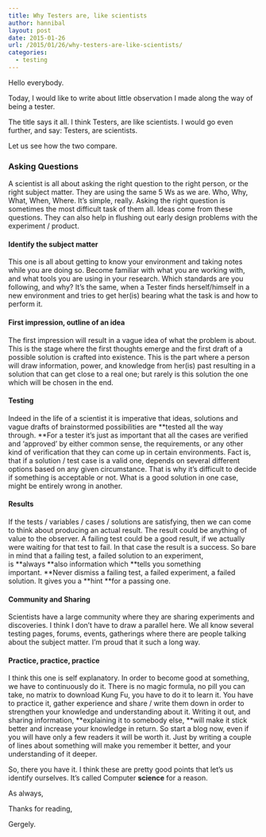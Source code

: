 ```yaml
---
title: Why Testers are, like scientists
author: hannibal
layout: post
date: 2015-01-26
url: /2015/01/26/why-testers-are-like-scientists/
categories:
  - testing
---
```

Hello everybody.

Today, I would like to write about little observation I made along the way of being a tester.

The title says it all. I think Testers, are like scientists. I would go even further, and say: Testers, are scientists.

Let us see how the two compare.

<!--more-->

### Asking Questions

A scientist is all about asking the right question to the right person, or the right subject matter. They are using the same 5 Ws as we are. Who, Why, What, When, Where. It&#8217;s simple, really. Asking the right question is sometimes the most difficult task of them all. Ideas come from these questions. They can also help in flushing out early design problems with the experiment / product.

#### Identify the subject matter

This one is all about getting to know your environment and taking notes while you are doing so. Become familiar with what you are working with, and what tools you are using in your research. Which standards are you following, and why? It&#8217;s the same, when a Tester finds herself/himself in a new environment and tries to get her(is) bearing what the task is and how to perform it.

#### First impression, outline of an idea

The first impression will result in a vague idea of what the problem is about. This is the stage where the first thoughts emerge and the first draft of a possible solution is crafted into existence. This is the part where a person will draw information, power, and knowledge from her(is) past resulting in a solution that can get close to a real one; but rarely is this solution the one which will be chosen in the end.

#### Testing

Indeed in the life of a scientist it is imperative that ideas, solutions and vague drafts of brainstormed possibilities are **tested all the way through. **For a tester it&#8217;s just as important that all the cases are verified and &#8216;approved&#8217; by either common sense, the requirements, or any other kind of verification that they can come up in certain environments. Fact is, that if a solution / test case is a valid one, depends on several different options based on any given circumstance. That is why it&#8217;s difficult to decide if something is acceptable or not. What is a good solution in one case, might be entirely wrong in another.

#### Results

If the tests / variables / cases / solutions are satisfying, then we can come to think about producing an actual result. The result could be anything of value to the observer. A failing test could be a good result, if we actually were waiting for that test to fail. In that case the result is a success. So bare in mind that a failing test, a failed solution to an experiment, is **always **also information which **tells you something important. **Never dismiss a failing test, a failed experiment, a failed solution. It gives you a **hint **for a passing one.

#### Community and Sharing

Scientists have a large community where they are sharing experiments and discoveries. I think I don&#8217;t have to draw a parallel here. We all know several testing pages, forums, events, gatherings where there are people talking about the subject matter. I&#8217;m proud that it such a long way.

#### Practice, practice, practice

I think this one is self explanatory. In order to become good at something, we have to continuously do it. There is no magic formula, no pill you can take, no matrix to download Kung Fu, you have to do it to learn it. You have to practice it, gather experience and share / write them down in order to strengthen your knowledge and understanding about it. Writing it out, and sharing information, **explaining it to somebody else, **will make it stick better and increase your knowledge in return. So start a blog now, even if you will have only a few readers it will be worth it. Just by writing a couple of lines about something will make you remember it better, and your understanding of it deeper.

So, there you have it. I think these are pretty good points that let&#8217;s us identify ourselves. It&#8217;s called Computer **science** for a reason.

As always,
  
Thanks for reading,
  
Gergely.
